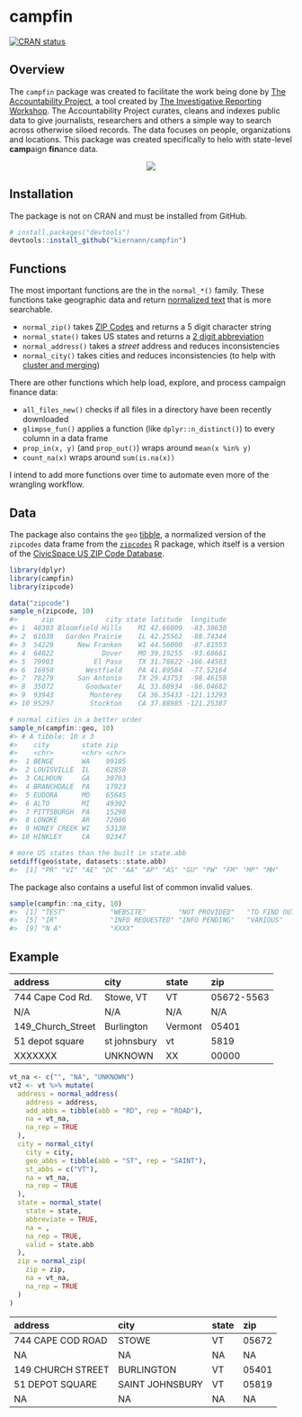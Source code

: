 
<!-- README.md is generated from README.Rmd. Please edit that file -->

# campfin

[![CRAN
status](https://www.r-pkg.org/badges/version/whatr)](https://cran.r-project.org/package=campfin)

## Overview

The `campfin` package was created to facilitate the work being done by
[The Accountability
Project](https://www.publicaccountability.org/ "tap"), a tool created by
[The Investigative Reporting
Workshop](https://investigativereportingworkshop.org/ "irw"). The
Accountability Project curates, cleans and indexes public data to give
journalists, researchers and others a simple way to search across
otherwise siloed records. The data focuses on people, organizations and
locations. This package was created specifically to helo with
state-level **camp**aign **fin**ance data.

<p align="center">

<img src="https://investigativereportingworkshop.org/wp-content/uploads/2019/07/ap-logo-400x132.png">

</p>

## Installation

The package is not on CRAN and must be installed from GitHub.

``` r
# install.packages("devtools")
devtools::install_github("kiernann/campfin")
```

## Functions

The most important functions are the in the `normal_*()` family. These
functions take geographic data and return [normalized
text](https://en.wikipedia.org/wiki/Text_normalization "text_normal")
that is more searchable.

  - `normal_zip()` takes [ZIP
    Codes](https://en.wikipedia.org/wiki/ZIP_Code "zip_code") and
    returns a 5 digit character string
  - `normal_state()` takes US states and returns a [2 digit
    abbreviation](https://en.wikipedia.org/wiki/List_of_U.S._state_abbreviations "state_abbs")
  - `normal_address()` takes a *street* address and reduces
    inconsistencies
  - `normal_city()` takes cities and reduces inconsistencies (to help
    with [cluster and
    merging](https://github.com/OpenRefine/OpenRefine/wiki/Clustering-In-Depth "open_refine"))

There are other functions which help load, explore, and process campaign
finance data:

  - `all_files_new()` checks if all files in a directory have been
    recently downloaded
  - `glimpse_fun()` applies a function (like `dplyr::n_distinct()`) to
    every column in a data frame
  - `prop_in(x, y)` (and `prop_out()`) wraps around `mean(x %in% y)`
  - `count_na(x)` wraps around `sum(is.na(x))`

I intend to add more functions over time to automate even more of the
wrangling workflow.

## Data

The package also contains the `geo`
[tibble](https://tibble.tidyverse.org/ "tibble"), a normalized version
of the `zipcodes` data frame from the
[`zipcodes`](https://cran.r-project.org/web/packages/zipcode/ "zip_pkg")
R package, which itself is a version of the [CivicSpace US ZIP Code
Database](https://boutell.com/zipcodes/ "civic_space").

``` r
library(dplyr)
library(campfin)
library(zipcode)

data("zipcode")
sample_n(zipcode, 10)
#>      zip             city state latitude  longitude
#> 1  48303 Bloomfield Hills    MI 42.66009  -83.38630
#> 2  61038   Garden Prairie    IL 42.25562  -88.74344
#> 3  54229      New Franken    WI 44.56000  -87.81553
#> 4  64022            Dover    MO 39.19255  -93.68661
#> 5  79903          El Paso    TX 31.78622 -106.44583
#> 6  16950        Westfield    PA 41.89584  -77.52164
#> 7  78279      San Antonio    TX 29.43753  -98.46158
#> 8  35072        Goodwater    AL 33.08934  -86.04682
#> 9  93943         Monterey    CA 36.35433 -121.13293
#> 10 95297         Stockton    CA 37.88985 -121.25387

# normal cities in a better order
sample_n(campfin::geo, 10)
#> # A tibble: 10 x 3
#>    city        state zip  
#>    <chr>       <chr> <chr>
#>  1 BENGE       WA    99105
#>  2 LOUISVILLE  IL    62858
#>  3 CALHOUN     GA    30703
#>  4 BRANCHDALE  PA    17923
#>  5 EUDORA      MO    65645
#>  6 ALTO        MI    49302
#>  7 PITTSBURGH  PA    15298
#>  8 LONOKE      AR    72086
#>  9 HONEY CREEK WI    53138
#> 10 HINKLEY     CA    92347

# more US states than the built in state.abb
setdiff(geo$state, datasets::state.abb)
#>  [1] "PR" "VI" "AE" "DC" "AA" "AP" "AS" "GU" "PW" "FM" "MP" "MH"
```

The package also contains a useful list of common invalid values.

``` r
sample(campfin::na_city, 10)
#>  [1] "TEST"           "WEBSITE"        "NOT PROVIDED"   "TO FIND OUT"   
#>  [5] "IR"             "INFO REQUESTED" "INFO PENDING"   "VARIOUS"       
#>  [9] "N A"            "XXXX"
```

## Example

| address             | city         | state   | zip        |
| :------------------ | :----------- | :------ | :--------- |
| 744 Cape Cod Rd.    | Stowe, VT    | VT      | 05672-5563 |
| N/A                 | N/A          | N/A     | N/A        |
| 149\_Church\_Street | Burlington   | Vermont | 05401      |
| 51 depot square     | st johnsbury | vt      | 5819       |
| XXXXXXX             | UNKNOWN      | XX      | 00000      |

``` r
vt_na <- c("", "NA", "UNKNOWN")
vt2 <- vt %>% mutate(
  address = normal_address(
    address = address,
    add_abbs = tibble(abb = "RD", rep = "ROAD"), 
    na = vt_na,
    na_rep = TRUE
  ),
  city = normal_city(
    city = city,
    geo_abbs = tibble(abb = "ST", rep = "SAINT"),
    st_abbs = c("VT"),
    na = vt_na,
    na_rep = TRUE
  ),
  state = normal_state(
    state = state,
    abbreviate = TRUE,
    na = ,
    na_rep = TRUE,
    valid = state.abb
  ),
  zip = normal_zip(
    zip = zip,
    na = vt_na,
    na_rep = TRUE
  )
)
```

| address           | city            | state | zip   |
| :---------------- | :-------------- | :---- | :---- |
| 744 CAPE COD ROAD | STOWE           | VT    | 05672 |
| NA                | NA              | NA    | NA    |
| 149 CHURCH STREET | BURLINGTON      | VT    | 05401 |
| 51 DEPOT SQUARE   | SAINT JOHNSBURY | VT    | 05819 |
| NA                | NA              | NA    | NA    |
